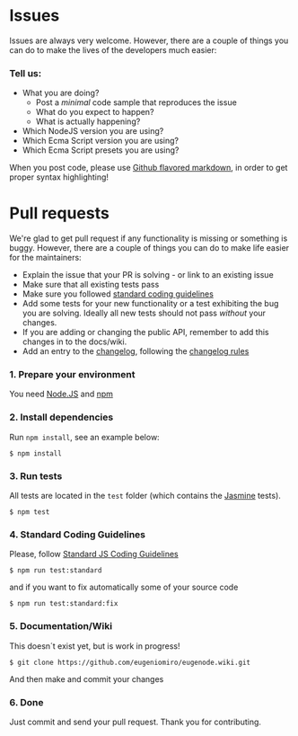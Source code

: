 # Issues
Issues are always very welcome. 
However, there are a couple of things you can do to make the lives of the developers much easier:

### Tell us:

* What you are doing?
  * Post a _minimal_ code sample that reproduces the issue
  * What do you expect to happen?
  * What is actually happening?
* Which NodeJS version you are using?
* Which Ecma Script version you are using?
* Which Ecma Script presets you are using?

When you post code, please use [Github flavored markdown](https://help.github.com/articles/github-flavored-markdown), 
in order to get proper syntax highlighting!

# Pull requests

We're glad to get pull request if any functionality is missing or something is buggy. 
However, there are a couple of things you can do to make life easier for the maintainers:

* Explain the issue that your PR is solving - or link to an existing issue
* Make sure that all existing tests pass
* Make sure you followed [standard coding guidelines](http://standardjs.com)
* Add some tests for your new functionality or a test exhibiting the bug you are solving. Ideally all new tests should not pass _without_ your changes.
* If you are adding or changing the public API, remember to add this changes in to the docs/wiki.
* Add an entry to the [changelog](CHANGELOG.md), following the [changelog rules](http://keepachangelog.com/)

### 1. Prepare your environment

You need [Node.JS](http://nodejs.org) and [npm](https://docs.npmjs.com/getting-started/installing-node)

### 2. Install dependencies

Run `npm install`, see an example below:

```console
$ npm install
```

### 3. Run tests ###

All tests are located in the `test` folder (which contains the [Jasmine](https://jasmine.github.io/) tests).

```console
$ npm test 
```

### 4. Standard Coding Guidelines ###

Please, follow [Standard JS Coding Guidelines](http://standardjs.com)

```console
$ npm run test:standard
```

and if you want to fix automatically some of your source code
 
```console
$ npm run test:standard:fix
```

### 5. Documentation/Wiki ###

This doesn´t exist yet, but is work in progress! 

```console
$ git clone https://github.com/eugeniomiro/eugenode.wiki.git
```

And then make and commit your changes

### 6. Done ###

Just commit and send your pull request. 
Thank you for contributing.
